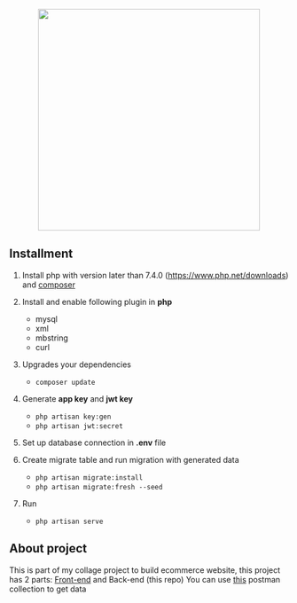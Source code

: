 <p align="center"><a href="https://laravel.com" target="_blank"><img src="https://raw.githubusercontent.com/laravel/art/master/logo-lockup/5%20SVG/2%20CMYK/1%20Full%20Color/laravel-logolockup-cmyk-red.svg" width="400"></a></p>
</p>

## Installment
1. Install php with version later than 7.4.0 (https://www.php.net/downloads) and [composer](https://getcomposer.org/)

2. Install and enable following plugin in **php**
    * mysql
    * xml
    * mbstring
    * curl
3. Upgrades your dependencies
    * `composer update`
4. Generate **app key** and **jwt key**
    * `php artisan key:gen`
    * `php artisan jwt:secret`
5. Set up database connection in **.env** file
6. Create migrate table and run migration with generated data
    * `php artisan migrate:install`
    * `php artisan migrate:fresh --seed`
7. Run
    * `php artisan serve`

## About project

This is part of my collage project to build ecommerce website, this project has 2
parts: [Front-end](https://github.com/nconghau/e-tech) and Back-end (this repo)
You can use [this](https://www.getpostman.com/collections/5d7de1e9a0583c877605) postman collection to get data
